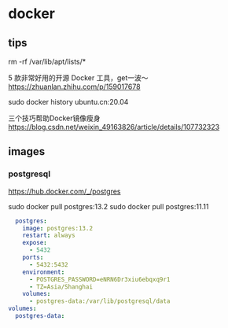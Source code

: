 # docker

## tips

rm -rf /var/lib/apt/lists/*

5 款非常好用的开源 Docker 工具，get一波～
https://zhuanlan.zhihu.com/p/159017678

sudo docker history ubuntu.cn:20.04 

三个技巧帮助Docker镜像瘦身
https://blog.csdn.net/weixin_49163826/article/details/107732323
## images

### postgresql

https://hub.docker.com/_/postgres

sudo docker pull postgres:13.2 
sudo docker pull postgres:11.11

```yaml
  postgres:
    image: postgres:13.2 
    restart: always
    expose:
      - 5432
    ports:
      - 5432:5432
    environment:
      - POSTGRES_PASSWORD=eNRN6Dr3xiu6ebqxq9r1
      - TZ=Asia/Shanghai
    volumes:
      - postgres-data:/var/lib/postgresql/data
volumes:
  postgres-data:
```
